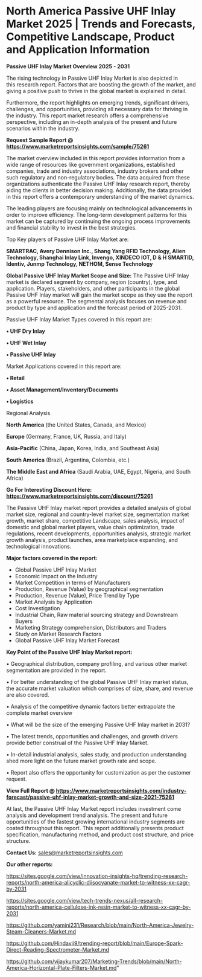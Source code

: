 # North America Passive UHF Inlay Market 2025 | Trends and Forecasts, Competitive Landscape, Product and Application Information

<Strong> Passive UHF Inlay Market Overview 2025 - 2031</strong>

The rising technology in Passive UHF Inlay Market is also depicted in this research report. Factors that are boosting the growth of the market, and giving a positive push to thrive in the global market is explained in detail.

Furthermore, the report highlights on emerging trends, significant drivers, challenges, and opportunities, providing all necessary data for thriving in the industry. This report market research offers a comprehensive perspective, including an in-depth analysis of the present and future scenarios within the industry.

<strong>Request Sample Report @ <a href=https://www.marketreportsinsights.com/sample/75261>https://www.marketreportsinsights.com/sample/75261</a></strong>

The market overview included in this report provides information from a wide range of resources like government organizations, established companies, trade and industry associations, industry brokers and other such regulatory and non-regulatory bodies. The data acquired from these organizations authenticate the Passive UHF Inlay research report, thereby aiding the clients in better decision making. Additionally, the data provided in this report offers a contemporary understanding of the market dynamics.

The leading players are focusing mainly on technological advancements in order to improve efficiency. The long-term development patterns for this market can be captured by continuing the ongoing process improvements and financial stability to invest in the best strategies.

Top Key players of Passive UHF Inlay Market are:

<strong>SMARTRAC, Avery Dennison Inc., Shang Yang RFID Technology, Alien Technology, Shanghai Inlay Link, Invengo, XINDECO IOT, D & H SMARTID, Identiv, Junmp Technology, NETHOM, Sense Technology</strong>

<strong><b>Global Passive UHF Inlay Market Scope and Size:</b></strong>
The Passive UHF Inlay market is declared segment by company, region (country), type, and application. Players, stakeholders, and other participants in the global Passive UHF Inlay market will gain the market scope as they use the report as a powerful resource. The segmental analysis focuses on revenue and product by type and application and the forecast period of 2025-2031.

Passive UHF Inlay Market Types covered in this report are:

<strong>• UHF Dry Inlay

• UHF Wet Inlay

• Passive UHF Inlay</strong>

Market Applications covered in this report are:

<strong>• Retail

• Asset Management/Inventory/Documents

• Logistics</strong> 

Regional Analysis

<strong>North America</strong> (the United States, Canada, and Mexico)

<strong>Europe</strong> (Germany, France, UK, Russia, and Italy)

<strong>Asia-Pacific</strong> (China, Japan, Korea, India, and Southeast Asia)

<strong>South America</strong> (Brazil, Argentina, Colombia, etc.)

<strong>The Middle East and Africa</strong> (Saudi Arabia, UAE, Egypt, Nigeria, and South Africa)

<strong>Go For Interesting Discount Here: <a href=https://www.marketreportsinsights.com/discount/75261>https://www.marketreportsinsights.com/discount/75261</a></strong>

The Passive UHF Inlay market report provides a detailed analysis of global market size, regional and country-level market size, segmentation market growth, market share, competitive Landscape, sales analysis, impact of domestic and global market players, value chain optimization, trade regulations, recent developments, opportunities analysis, strategic market growth analysis, product launches, area marketplace expanding, and technological innovations.

<strong><b>Major factors covered in the report:</b></strong>
<ul>
  <li>Global Passive UHF Inlay Market </li>
  <li>Economic Impact on the Industry</li>
  <li>Market Competition in terms of Manufacturers</li>
  <li>Production, Revenue (Value) by geographical segmentation</li>
  <li>Production, Revenue (Value), Price Trend by Type</li>
  <li>Market Analysis by Application</li>
  <li>Cost Investigation</li>
  <li>Industrial Chain, Raw material sourcing strategy and Downstream Buyers</li>
  <li>Marketing Strategy comprehension, Distributors and Traders</li>
  <li>Study on Market Research Factors</li>
  <li>Global Passive UHF Inlay Market Forecast</li>
</ul>

<strong><b>Key Point of the Passive UHF Inlay Market report:</b></strong>

• Geographical distribution, company profiling, and various other market segmentation are provided in the report.

• For better understanding of the global Passive UHF Inlay market status, the accurate market valuation which comprises of size, share, and revenue are also covered.

• Analysis of the competitive dynamic factors better extrapolate the complete market overview

• What will be the size of the emerging Passive UHF Inlay market in 2031?

• The latest trends, opportunities and challenges, and growth drivers provide better construal of the Passive UHF Inlay Market.

• In-detail industrial analysis, sales study, and production understanding shed more light on the future market growth rate and scope.

• Report also offers the opportunity for customization as per the customer request.

<strong><b>View Full Report @ <a href=https://www.marketreportsinsights.com/industry-forecast/passive-uhf-inlay-market-growth-and-size-2021-75261>https://www.marketreportsinsights.com/industry-forecast/passive-uhf-inlay-market-growth-and-size-2021-75261</a></b></strong>


At last, the Passive UHF Inlay Market report includes investment come analysis and development trend analysis. The present and future opportunities of the fastest growing international industry segments are coated throughout this report. This report additionally presents product specification, manufacturing method, and product cost structure, and price structure.

<strong>Contact Us:</strong>
sales@marketreportsinsights.com

<strong>Our other reports:</strong>

<a href=https://sites.google.com/view/innovation-insights-hq/trending-research-reports/north-america-alicyclic-diisocyanate-market-to-witness-xx-cagr-by-2031>https://sites.google.com/view/innovation-insights-hq/trending-research-reports/north-america-alicyclic-diisocyanate-market-to-witness-xx-cagr-by-2031</a>

<a href=https://sites.google.com/view/tech-trends-nexus/all-research-reports/north-america-cellulose-ink-resin-market-to-witness-xx-cagr-by-2031>https://sites.google.com/view/tech-trends-nexus/all-research-reports/north-america-cellulose-ink-resin-market-to-witness-xx-cagr-by-2031</a>

<a href=https://github.com/yamini231/Research/blob/main/North-America-Jewelry-Steam-Cleaners-Market.md>https://github.com/yamini231/Research/blob/main/North-America-Jewelry-Steam-Cleaners-Market.md</a>

<a href=https://github.com/Hindavii9/trending-report/blob/main/Europe-Spark-Direct-Reading-Spectrometer-Market.md>https://github.com/Hindavii9/trending-report/blob/main/Europe-Spark-Direct-Reading-Spectrometer-Market.md</a>

<a href=https://github.com/vijaykumar207/Marketing-Trends/blob/main/North-America-Horizontal-Plate-Filters-Market.md>https://github.com/vijaykumar207/Marketing-Trends/blob/main/North-America-Horizontal-Plate-Filters-Market.md</a>"

